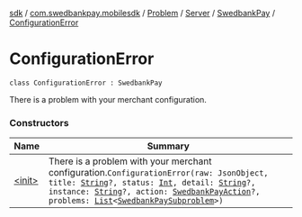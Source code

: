 [sdk](../../../../../index.md) / [com.swedbankpay.mobilesdk](../../../../index.md) / [Problem](../../../index.md) / [Server](../../index.md) / [SwedbankPay](../index.md) / [ConfigurationError](./index.md)

# ConfigurationError

`class ConfigurationError : SwedbankPay`

There is a problem with your merchant configuration.

### Constructors

| Name | Summary |
|---|---|
| [&lt;init&gt;](-init-.md) | There is a problem with your merchant configuration.`ConfigurationError(raw: JsonObject, title: `[`String`](https://kotlinlang.org/api/latest/jvm/stdlib/kotlin/-string/index.html)`?, status: `[`Int`](https://kotlinlang.org/api/latest/jvm/stdlib/kotlin/-int/index.html)`, detail: `[`String`](https://kotlinlang.org/api/latest/jvm/stdlib/kotlin/-string/index.html)`?, instance: `[`String`](https://kotlinlang.org/api/latest/jvm/stdlib/kotlin/-string/index.html)`?, action: `[`SwedbankPayAction`](../../../../-swedbank-pay-action.md)`?, problems: `[`List`](https://kotlinlang.org/api/latest/jvm/stdlib/kotlin.collections/-list/index.html)`<`[`SwedbankPaySubproblem`](../../../../-swedbank-pay-subproblem/index.md)`>)` |
